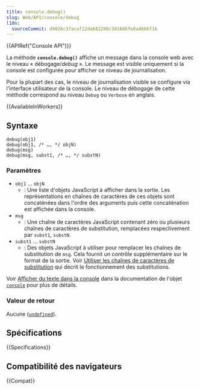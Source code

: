 ```yaml
---
title: console.debug()
slug: Web/API/console/debug
l10n:
  sourceCommit: d9026c37acaf22da682206c381686fe8a4666f16
---
```


{{APIRef("Console API")}}

La méthode **`console.debug()`** affiche un message dans la console web avec le niveau «&nbsp;débogage/<i lang="en">debug</i>&nbsp;». Le message est visible uniquement si la console est configurée pour afficher ce niveau de journalisation.

Pour la plupart des cas, le niveau de journalisation visible se configure via l'interface utilisateur de la console. Le niveau de débogage de cette méthode correspond au niveau `Debug` ou `Verbose` en anglais.

{{AvailableInWorkers}}

## Syntaxe

```js-nolint
debug(obj1)
debug(obj1, /* …, */ objN)
debug(msg)
debug(msg, subst1, /* …, */ substN)
```

### Paramètres

- `obj1` … `objN`
  - : Une liste d'objets JavaScript à afficher dans la sortie. Les représentations en chaînes de caractères de ces objets sont concaténées dans l'ordre des arguments puis cette concaténation est affichée dans la console.
- `msg`
  - : Une chaîne de caractères JavaScript contenant zéro ou plusieurs chaînes de caractères de substitution, remplacées respectivement par `subst1`, `substN`.
- `subst1` … `substN`
  - : Des objets JavaScript à utiliser pour remplacer les chaînes de substitution de `msg`. Cela fournit un contrôle supplémentaire sur le format de la sortie. Voir [Utiliser les chaînes de caractères de substitution](/fr/docs/Web/API/Console#utiliser_les_caractères_de_substitution) qui décrit le fonctionnement des substitutions.

Voir [Afficher du texte dans la console](/fr/docs/Web/API/Console#afficher_du_texte_dans_la_console) dans la documentation de l'objet [`console`](/fr/docs/Web/API/Console) pour plus de détails.

### Valeur de retour

Aucune ([`undefined`](/fr/docs/Web/JavaScript/Reference/Global_Objects/undefined)).

## Spécifications

{{Specifications}}

## Compatibilité des navigateurs

{{Compat}}
